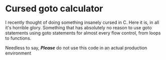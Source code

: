 # Cursed goto calculator
I recently thought of doing something insanely cursed in C.
Here it is, in all it's horrible glory.
Something that has absolutely no reason to use goto statements using goto statements for almost every flow control, from loops to functions.  
  
Needless to say, ***Please*** do not use this code in an actual production environment
